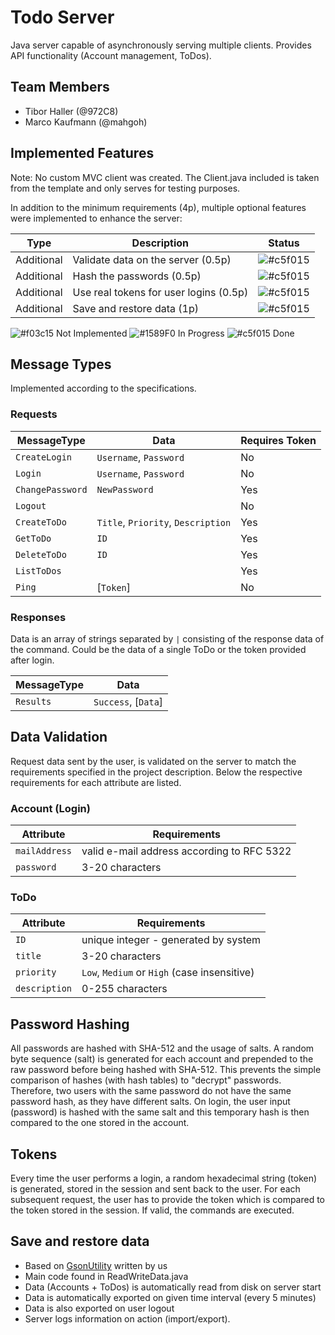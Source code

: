 # Todo Server
Java server capable of asynchronously serving multiple clients. Provides API functionality (Account management, ToDos).

## Team Members  
* Tibor Haller (@972C8)
* Marco Kaufmann (@mahgoh)
  
## Implemented Features

Note: No custom MVC client was created. The Client.java included is taken from the template and only serves for testing purposes.

In addition to the minimum requirements (4p), multiple optional features were implemented to enhance the server:

| Type | Description | Status |
|------|-------------|:------:|
| Additional | Validate data on the server (0.5p) | ![#c5f015](https://via.placeholder.com/15/c5f015/000000?text=+) |
| Additional | Hash the passwords (0.5p) | ![#c5f015](https://via.placeholder.com/15/c5f015/000000?text=+) |
| Additional | Use real tokens for user logins (0.5p) | ![#c5f015](https://via.placeholder.com/15/c5f015/000000?text=+) |
| Additional | Save and restore data (1p) | ![#c5f015](https://via.placeholder.com/15/c5f015/000000?text=+) |

![#f03c15](https://via.placeholder.com/15/f03c15/000000?text=+) Not Implemented ![#1589F0](https://via.placeholder.com/15/1589F0/000000?text=+) In Progress ![#c5f015](https://via.placeholder.com/15/c5f015/000000?text=+) Done

## Message Types
Implemented according to the specifications.

### Requests
| MessageType | Data | Requires Token |
|-------------|------|----------------|
| `CreateLogin` | `Username`, `Password` | No |
| `Login` | `Username`, `Password` | No |
| `ChangePassword` | `NewPassword` | Yes | 
| `Logout` | | No |
| `CreateToDo` | `Title`, `Priority`, `Description` | Yes |
| `GetToDo` | `ID` | Yes |
| `DeleteToDo` | `ID` | Yes |
| `ListToDos` | | Yes |
| `Ping` | [`Token`] | No |

### Responses
Data is an array of strings separated by `|` consisting of the response data of the command. Could be the data of a single ToDo or the token provided after login.

| MessageType | Data |
|-------------|------|
| `Results` | `Success`, [`Data`] |
## Data Validation
Request data sent by the user, is validated on the server to match the requirements specified in the project description. Below the respective requirements for each attribute are listed.

### Account (Login)
| Attribute | Requirements |
|-----------|-------------|
| `mailAddress` | valid e-mail address according to RFC 5322 |
| `password` | 3-20 characters |

### ToDo
| Attribute | Requirements |
|-----------|-------------|
| `ID` | unique integer - generated by system |
| `title` | 3-20 characters |
| `priority` | `Low`, `Medium` or `High` (case insensitive) |
| `description` | 0-255 characters |

## Password Hashing
All passwords are hashed with SHA-512 and the usage of salts. A random byte sequence (salt) is generated for each account and prepended to the raw password before being hashed with SHA-512. This prevents the simple comparison of hashes (with hash tables) to "decrypt" passwords. Therefore, two users with the same password do not have the same password hash, as they have different salts. On login, the user input (password) is hashed with the same salt and this temporary hash is then compared to the one stored in the account.

## Tokens
Every time the user performs a login, a random hexadecimal string (token) is generated, stored in the session and sent back to the user. For each subsequent request, the user has to provide the token which is compared to the token stored in the session. If valid, the commands are executed. 

## Save and restore data
* Based on [GsonUtility](https://github.com/972C8/GsonUtility) written by us
* Main code found in ReadWriteData.java
* Data (Accounts + ToDos) is automatically read from disk on server start
* Data is automatically exported on given time interval (every 5 minutes)
* Data is also exported on user logout
* Server logs information on action (import/export).